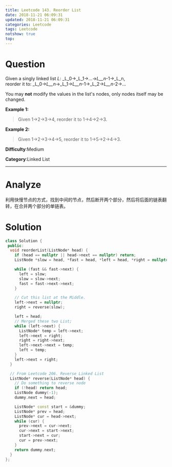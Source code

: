 ```yaml
---
title: Leetcode 143. Reorder List
date: 2018-11-21 06:09:31
updated: 2018-11-21 06:09:31
categories: Leetcode
tags: Leetcode
notshow: true
top:
---
```


# Question

Given a singly linked list  _L_:  _L_0→_L_1→…→_L__n_-1→_L_n,  
reorder it to:  _L_0→_L__n_→_L_1→_L__n_-1→_L_2→_L__n_-2→…

You may  **not**  modify the values in the list's nodes, only nodes itself may be changed.

**Example 1:**

> Given 1->2->3->4, reorder it to 1->4->2->3.

**Example 2:**

> Given 1->2->3->4->5, reorder it to 1->5->2->4->3.

**Difficulty**:Medium

**Category**:Linked List

<!-- more -->

------------

# Analyze

利用快慢节点的方式，找到中间的节点，然后断开两个部分，然后将后面的链表翻转，在合并两个部分的单链表。

# Solution

```cpp
class Solution {
 public:
  void reorderList(ListNode* head) {
    if (head == nullptr || head->next == nullptr) return;
    ListNode *slow = head, *fast = head, *left = head, *right = nullptr;

    while (fast && fast->next) {
      left = slow;
      slow = slow->next;
      fast = fast->next->next;
    }

    // Cut this list at the Middle.
    left->next = nullptr;
    right = reverse(slow);

    left = head;
    // Merged these two List;
    while (left->next) {
      ListNode* temp = left->next;
      left->next = right;
      right = right->next;
      left->next->next = temp;
      left = temp;
    }
    left->next = right;
  }

  // From Leetcode 206. Reverse Linked List
  ListNode* reverse(ListNode* head) {
    // Do something to reverse node
    if (!head) return head;
    ListNode dummy(-1);
    dummy.next = head;

    ListNode* const start = &dummy;
    ListNode* prev = head;
    ListNode* cur = head->next;
    while (cur) {
      prev->next = cur->next;
      cur->next = start->next;
      start->next = cur;
      cur = prev->next;
    }
    return dummy.next;
  }
};
```